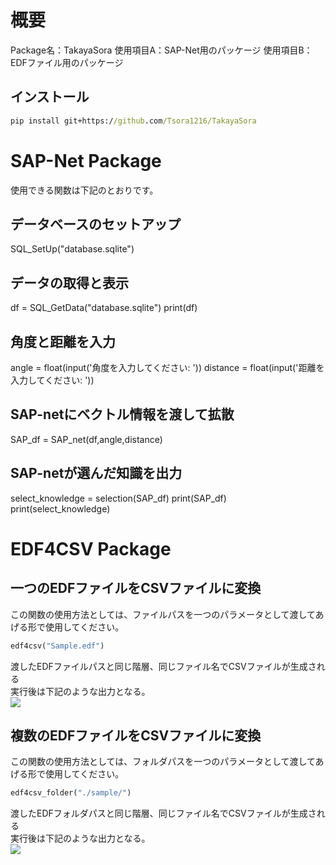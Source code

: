 # 概要
Package名：TakayaSora
使用項目A：SAP-Net用のパッケージ
使用項目B：EDFファイル用のパッケージ

## インストール
```bat
pip install git+https://github.com/Tsora1216/TakayaSora
```

# SAP-Net Package
使用できる関数は下記のとおりです。

## データベースのセットアップ
SQL_SetUp("database.sqlite")

## データの取得と表示
df = SQL_GetData("database.sqlite")
print(df)

## 角度と距離を入力
angle = float(input('角度を入力してください: '))
distance = float(input('距離を入力してください: '))

## SAP-netにベクトル情報を渡して拡散
SAP_df = SAP_net(df,angle,distance)

## SAP-netが選んだ知識を出力
select_knowledge = selection(SAP_df)
print(SAP_df)
print(select_knowledge)

# EDF4CSV Package
## 一つのEDFファイルをCSVファイルに変換
この関数の使用方法としては、ファイルパスを一つのパラメータとして渡してあげる形で使用してください。
```Python
edf4csv("Sample.edf")
```

渡したEDFファイルパスと同じ階層、同じファイル名でCSVファイルが生成される<br>
実行後は下記のような出力となる。<br>
![](https://gyazo.com/66b3de15c5b304b7200fc9df8fa4f30c.png)

## 複数のEDFファイルをCSVファイルに変換
この関数の使用方法としては、フォルダパスを一つのパラメータとして渡してあげる形で使用してください。
```Python
edf4csv_folder("./sample/")
```

渡したEDFフォルダパスと同じ階層、同じファイル名でCSVファイルが生成される<br>
実行後は下記のような出力となる。<br>
![](https://gyazo.com/d732841a7977587deb5da48776e99cf4.png)

